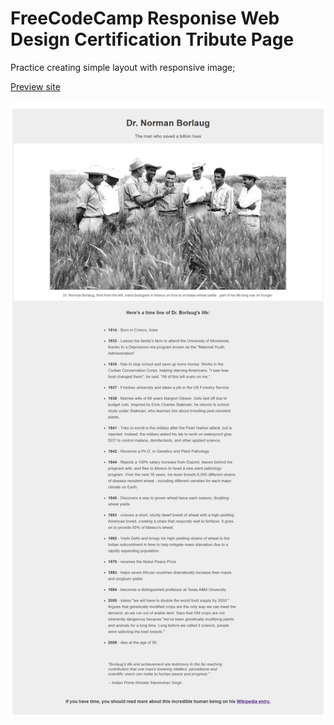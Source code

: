 # FreeCodeCamp Responise Web Design Certification Tribute Page

Practice creating simple layout with responsive image;

[Preview site](https://tribute-page-iota.vercel.app/)

![Desktop](./image/solution-desktop-tribute-page.png)